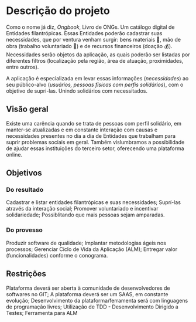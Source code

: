 # Descrição do projeto
Como o nome já diz, _Ongbook_, Livro de ONGs. Um catálogo digital de Entidades filantrópicas. Essas Entidades poderão cadastrar suas necessidades, que por ventura venham surgir: bens materiais :jeans:, mão de obra (trabalho voluntariado :muscle:) e de recursos financeiros (doação :moneybag:). Necessidades serão objetos da aplicação, as quais poderão ser listadas por diferentes filtros (localização pela região, área de atuação, proximidades, entre outros).

 A aplicação é especializada em levar essas informações (_necessidades_) ao seu público-alvo (_usuários, pessoas físicas com perfis solidários_), com o objetivo de supri-las. Unindo solidários com necessitados.

## Visão geral

Existe uma carência quando se trata de pessoas com perfil solidário, em manter-se atualizadas e em constante interação com causas e necessidades presentes no dia a dia de Entidades que trabalham para suprir problemas sociais em geral. Também vislumbramos a possibilidade de ajudar essas instituições do terceiro setor, oferecendo uma plataforma online.



## Objetivos

### Do resultado
Cadastrar e listar entidades filantrópicas e suas necessidades; 
Suprí-las através da interação social; 
Promover voluntariado e incentivar solidariedade;
Possiblitando que mais pessoas sejam amparadas.

### Do provesso
Produzir software de qualidade;
Implantar metodologias ágeis nos processos;
Gerenciar Ciclo de Vida da Aplicação (ALM);
Entregar valor (funcionalidades) conforme o conograma.

## Restrições

Plataforma deverá ser aberta à comunidade de desenvolvedores de softwares no GIT;
A plataforma deverá ser um SAAS, em constante evolução;
Desenvolvimento da plataforma/ferramenta será com linguagens de programação livres;
Utilização de TDD - Desenvolvimento Dirigido a Testes;
Ferramenta para ALM
